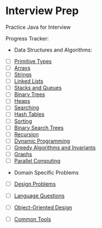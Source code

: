 # Interview Prep
Practice Java for Interview

Progress Tracker:

- Data Structures and Algorithms:
- [ ] [Primitive Types](Data_Structures/Primitive_Types/README.md)
- [ ] [Arrays]()
- [ ] [Strings]()
- [ ] [Linked Lists]()
- [ ] [Stacks and Queues]()
- [ ] [Binary Trees]()
- [ ] [Heaps]()
- [ ] [Searching]()
- [ ] [Hash Tables]()
- [ ] [Sorting]()
- [ ] [Binary Search Trees]()
- [ ] [Recursion]()
- [ ] [Dynamic Programming]()
- [ ] [Greedy Algorithms and Invariants]()
- [ ] [Graphs]()
- [ ] [Parallel Computing]()
- Domain Specific Problems
- [ ] [Design Problems]()
- [ ] [Language Questions]()
- [ ] [Object-Oriented Design]()
- [ ] [Common Tools]()


